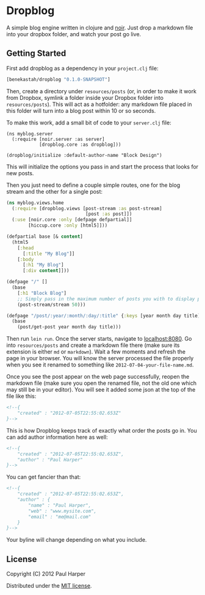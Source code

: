 # Dropblog

A simple blog engine written in clojure and [noir](http://webnoir.org). Just drop a markdown file into your dropbox folder, and watch your post go live.

## Getting Started

First add dropblog as a dependency in your `project.clj` file:

```clojure
[benekastah/dropblog "0.1.0-SNAPSHOT"]
```

Then, create a directory under `resources/posts` (or, in order to make it work from Dropbox, symlink a folder inside your Dropbox folder into `resources/posts`). This will act as a hotfolder: any markdown file placed in this folder will turn into a blog post within 10 or so seconds.

To make this work, add a small bit of code to your `server.clj` file:

```
(ns myblog.server
  (:require [noir.server :as server]
            [dropblog.core :as dropblog]))

(dropblog/initialize :default-author-name "Block Design")
```

This will initialize the options you pass in and start the process that looks for new posts.

Then you just need to define a couple simple routes, one for the blog stream and the other for a single post:

```clojure
(ns myblog.views.home
  (:require [dropblog.views [post-stream :as post-stream]
                             [post :as post]])
  (:use [noir.core :only [defpage defpartial]]
        [hiccup.core :only [html5]]))

(defpartial base [& content]
  (html5
    [:head
      [:title "My Blog"]]
    [:body
      [:h1 "My Blog"]
      [:div content]]))

(defpage "/" []
  (base
    [:h1 "Block Blog"]
    ;; Simply pass in the maximum number of posts you with to display per page
    (post-stream/stream 50)))

(defpage "/post/:year/:month/:day/:title" {:keys [year month day title]}
  (base
    (post/get-post year month day title)))
```

Then run `lein run`. Once the server starts, navigate to [localhost:8080](http://localhost:8080). Go into `resources/posts` and create a markdown file there (make sure its extension is either `md` or `markdown`). Wait a few moments and refresh the page in your browser. You will know the server processed the file properly when you see it renamed to something like `2012-07-04-your-file-name.md`.

Once you see the post appear on the web page successfully, reopen the markdown file (make sure you open the renamed file, not the old one which may still be in your editor). You will see it added some json at the top of the file like this:

```markdown
<!--{
	"created" : "2012-07-05T22:55:02.653Z"
}-->
```

This is how Dropblog keeps track of exactly what order the posts go in. You can add author information here as well:

```markdown
<!--{
	"created" : "2012-07-05T22:55:02.653Z",
	"author" : "Paul Harper"
}-->
```

You can get fancier than that:

```markdown
<!--{
	"created" : "2012-07-05T22:55:02.653Z",
	"author" : {
		"name" : "Paul Harper",
		"web" : "www.mysite.com",
		"email" : "me@mail.com"
	}
}-->
```

Your byline will change depending on what you include.

## License

Copyright (C) 2012 Paul Harper

Distributed under the [MIT license](http://www.opensource.org/licenses/MIT).
